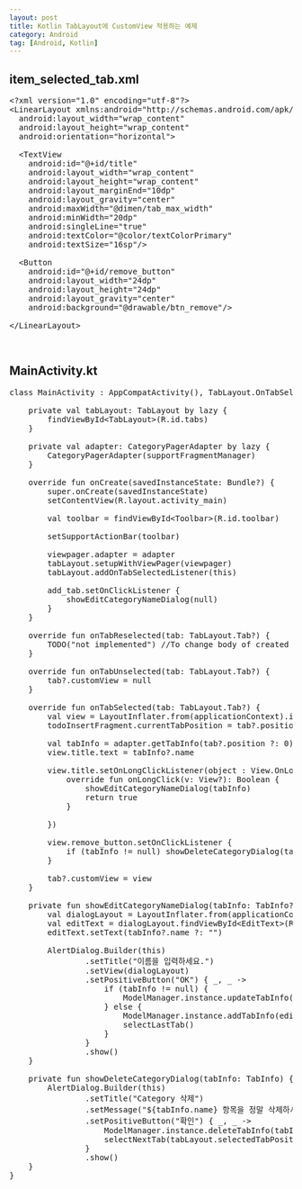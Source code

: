 ```yaml
---
layout: post
title: Kotlin TabLayout에 CustomView 적용하는 예제
category: Android
tag: [Android, Kotlin]
---
```


## item_selected_tab.xml

<pre class="prettyprint">
&lt;?xml version="1.0" encoding="utf-8"?&gt;
&lt;LinearLayout xmlns:android="http://schemas.android.com/apk/res/android"
  android:layout_width="wrap_content"
  android:layout_height="wrap_content"
  android:orientation="horizontal"&gt;

  &lt;TextView
    android:id="@+id/title"
    android:layout_width="wrap_content"
    android:layout_height="wrap_content"
    android:layout_marginEnd="10dp"
    android:layout_gravity="center"
    android:maxWidth="@dimen/tab_max_width"
    android:minWidth="20dp"
    android:singleLine="true"
    android:textColor="@color/textColorPrimary"
    android:textSize="16sp"/&gt;

  &lt;Button
    android:id="@+id/remove_button"
    android:layout_width="24dp"
    android:layout_height="24dp"
    android:layout_gravity="center"
    android:background="@drawable/btn_remove"/&gt;
  
&lt;/LinearLayout&gt;
</pre>

<br>

## MainActivity.kt

<pre class="prettyprint">
class MainActivity : AppCompatActivity(), TabLayout.OnTabSelectedListener {

    private val tabLayout: TabLayout by lazy {
        findViewById&lt;TabLayout&gt;(R.id.tabs)
    }

    private val adapter: CategoryPagerAdapter by lazy {
        CategoryPagerAdapter(supportFragmentManager)
    }

    override fun onCreate(savedInstanceState: Bundle?) {
        super.onCreate(savedInstanceState)
        setContentView(R.layout.activity_main)

        val toolbar = findViewById&lt;Toolbar&gt;(R.id.toolbar)

        setSupportActionBar(toolbar)

        viewpager.adapter = adapter
        tabLayout.setupWithViewPager(viewpager)
        tabLayout.addOnTabSelectedListener(this)

        add_tab.setOnClickListener {
            showEditCategoryNameDialog(null)
        }
    }

    override fun onTabReselected(tab: TabLayout.Tab?) {
        TODO("not implemented") //To change body of created functions use File | Settings | File Templates.
    }

    override fun onTabUnselected(tab: TabLayout.Tab?) {
        tab?.customView = null
    }

    override fun onTabSelected(tab: TabLayout.Tab?) {
        val view = LayoutInflater.from(applicationContext).inflate(R.layout.item_selected_tab, null)
        todoInsertFragment.currentTabPosition = tab?.position?.toLong() ?: 0

        val tabInfo = adapter.getTabInfo(tab?.position ?: 0)
        view.title.text = tabInfo?.name

        view.title.setOnLongClickListener(object : View.OnLongClickListener {
            override fun onLongClick(v: View?): Boolean {
                showEditCategoryNameDialog(tabInfo)
                return true
            }

        })

        view.remove_button.setOnClickListener {
            if (tabInfo != null) showDeleteCategoryDialog(tabInfo)
        }

        tab?.customView = view
    }

    private fun showEditCategoryNameDialog(tabInfo: TabInfo?) {
        val dialogLayout = LayoutInflater.from(applicationContext).inflate(R.layout.dialog_edit_name, null)
        val editText = dialogLayout.findViewById&lt;EditText&gt;(R.id.editText)
        editText.setText(tabInfo?.name ?: "")

        AlertDialog.Builder(this)
                .setTitle("이름을 입력하세요.")
                .setView(dialogLayout)
                .setPositiveButton("OK") { _, _ ->
                    if (tabInfo != null) {
                        ModelManager.instance.updateTabInfo(tabInfo.id, editText.text.toString())
                    } else {
                        ModelManager.instance.addTabInfo(editText.text.toString())
                        selectLastTab()
                    }
                }
                .show()
    }

    private fun showDeleteCategoryDialog(tabInfo: TabInfo) {
        AlertDialog.Builder(this)
                .setTitle("Category 삭제")
                .setMessage("${tabInfo.name} 항목을 정말 삭제하시겠습니까?")
                .setPositiveButton("확인") { _, _ ->
                    ModelManager.instance.deleteTabInfo(tabInfo.id)
                    selectNextTab(tabLayout.selectedTabPosition)
                }
                .show()
    }
}
</pre>